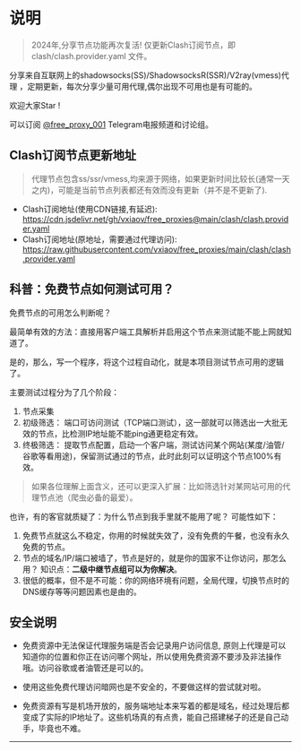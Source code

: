 # 说明

> 2024年,分享节点功能再次复活! 仅更新Clash订阅节点，即 clash/clash.provider.yaml 文件。

分享来自互联网上的shadowsocks(SS)/ShadowsocksR(SSR)/V2ray(vmess)代理 ，定期更新，每次分享少量可用代理,偶尔出现不可用也是有可能的。

欢迎大家Star !

可以订阅 [@free_proxy_001](https://t.me/free_proxy_001) Telegram电报频道和讨论组。

## Clash订阅节点更新地址
> 代理节点包含ss/ssr/vmess,均来源于网络，如果更新时间比较长(通常一天之内)，可能是当前节点列表都还有效而没有更新（并不是不更新了).

- Clash订阅地址(使用CDN链接,有延迟): https://cdn.jsdelivr.net/gh/vxiaov/free_proxies@main/clash/clash.provider.yaml
- Clash订阅地址(原地址，需要通过代理访问): https://raw.githubusercontent.com/vxiaov/free_proxies/main/clash/clash.provider.yaml


## 科普：免费节点如何测试可用？


免费节点的可用怎么判断呢？

最简单有效的方法：直接用客户端工具解析并启用这个节点来测试能不能上网就知道了。

是的，那么，写一个程序，将这个过程自动化，就是本项目测试节点可用的逻辑了。

主要测试过程分为了几个阶段：

1. 节点采集
2. 初级筛选： 端口可访问测试（TCP端口测试），这一部就可以筛选出一大批无效的节点，比检测IP地址能不能ping通更稳定有效。
3. 终极筛选： 提取节点配置，启动一个客户端，测试访问某个网站(某度/油管/谷歌等看用途)，保留测试通过的节点，此时此刻可以证明这个节点100%有效。

> 如果各位理解上面含义，还可以更深入扩展：比如筛选针对某网站可用的代理节点池（爬虫必备的最爱）。



也许，有的客官就质疑了：为什么节点到我手里就不能用了呢？ 可能性如下：

1. 免费节点就这么不稳定，你用的时候就失效了，没有免费的午餐，也没有永久免费的节点。
2. 节点的域名/IP/端口被墙了，节点是好的，就是你的国家不让你访问，那怎么用？ 知识点：**二级中继节点组可以为你解决**。
3. 很低的概率，但不是不可能：你的网络环境有问题，全局代理，切换节点时的DNS缓存等等问题因素也是由的。


## 安全说明

- 免费资源中无法保证代理服务端是否会记录用户访问信息, 原则上代理是可以知道你的位置和你正在访问哪个网址，所以使用免费资源不要涉及非法操作哦。访问谷歌或者油管还是可以的。

- 使用这些免费代理访问暗网也是不安全的，不要做这样的尝试就对啦。

- 免费资源有写是机场开放的，服务端地址本来写着的都是域名，经过处理后都变成了实际的IP地址了。这些机场真的有点贵，能自己搭建梯子的还是自己动手，毕竟也不难。



---

